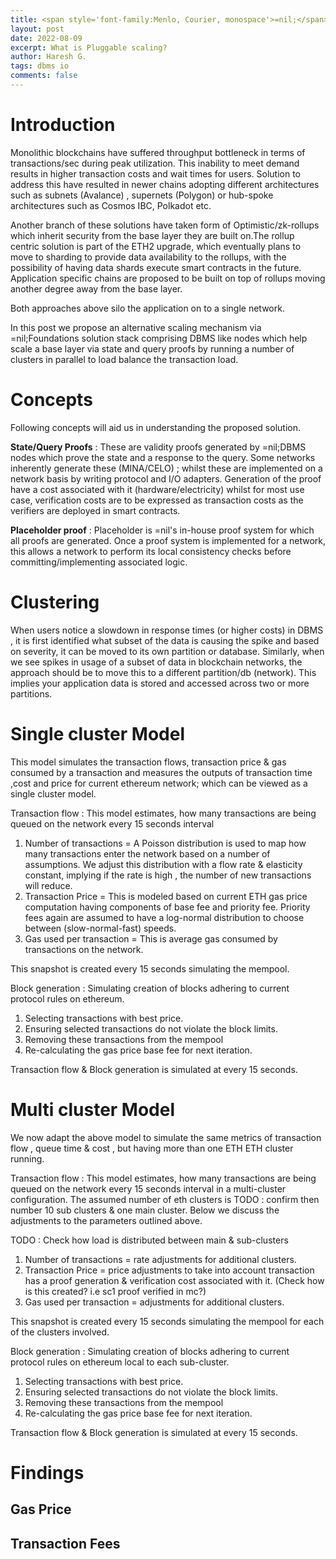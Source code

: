 ```yaml
---
title: <span style='font-family:Menlo, Courier, monospace'>=nil;</span>'s Pluggable Scaling.
layout: post
date: 2022-08-09
excerpt: What is Pluggable scaling?
author: Haresh G.
tags: dbms io
comments: false
---
```

# Introduction
Monolithic blockchains have suffered throughput bottleneck in terms of transactions/sec during peak utilization. 
This inability to meet demand results in higher transaction costs and wait times for users. 
Solution to address this have resulted in newer chains adopting different architectures such as 
subnets (Avalance) , supernets (Polygon) or hub-spoke architectures such as Cosmos IBC, Polkadot etc. 

Another branch of these solutions have taken form of Optimistic/zk-rollups which inherit security 
from the base layer they are built on.The rollup centric solution is part of the ETH2 upgrade, 
which eventually plans to move to sharding to provide data availability to the rollups, with
the possibility of having data shards execute smart contracts in the future. Application specific 
chains are proposed to be built on top of rollups moving another degree away from the base layer.

Both approaches above silo the application on to a single network.

In this post we propose an alternative scaling mechanism via =nil;Foundations solution stack comprising
DBMS like nodes which help scale a base layer via state and query proofs by running a number of clusters
in parallel to load balance the transaction load.


# Concepts

Following concepts will aid us in understanding the proposed solution.

**State/Query Proofs** : These are validity proofs generated by =nil;DBMS nodes which prove the state
and a response to the query. Some networks inherently generate these (MINA/CELO) ; whilst 
these are implemented on a network basis by writing protocol and I/O adapters. Generation of the proof
have a cost associated with it (hardware/electricity) whilst for most use case, verification costs
are to be expressed as transaction costs as the verifiers are deployed in smart contracts.

**Placeholder proof** :
Placeholder is =nil's in-house proof system for which all proofs are generated. Once a
proof system is implemented for a network, this allows a network to perform its local
consistency checks before committing/implementing associated logic.

# Clustering

When users notice a slowdown in response times (or higher costs) in DBMS , it is first identified 
what subset of the data is causing the spike and based on severity, it can be moved to its own partition or
database. Similarly, when we see spikes in usage of a subset of data in blockchain networks, 
the approach should be to move this to a different partition/db (network). 
This implies your application data is stored and accessed across two or more partitions.


# Single cluster Model

This model simulates the transaction flows, transaction price & gas consumed by a transaction and measures the outputs of 
transaction time ,cost and price for current ethereum network; which can be viewed as a single cluster model.

Transaction flow : This model estimates, how many transactions are being queued on the network every 15 seconds interval

1. Number of transactions = A Poisson distribution is used to map how many transactions enter the network based on a number of assumptions.
   We adjust this distribution with a flow rate & elasticity constant, implying if the rate is high , the number of 
   new transactions  will reduce.
2. Transaction Price = This is modeled based on current ETH gas price computation having components of base fee and priority fee.
   Priority fees again are assumed to have a log-normal distribution to choose between (slow-normal-fast) speeds.
3. Gas used per transaction = This is average gas consumed by transactions on the network.

This snapshot is created every 15 seconds simulating the mempool.

Block generation : Simulating creation of blocks adhering to current protocol rules on ethereum.

1. Selecting transactions with best price. 
2. Ensuring selected transactions do not violate the block limits.
3. Removing these transactions from the mempool
4. Re-calculating the gas price base fee for next iteration.

Transaction flow & Block generation is simulated at every 15 seconds.

# Multi cluster Model

We now adapt the above model to simulate the same metrics of transaction flow , queue  time & cost , but having more than one ETH 
ETH cluster running.

Transaction flow : This model estimates, how many transactions are being queued on the network every 15 seconds interval in 
a multi-cluster configuration. The assumed number of eth clusters is TODO : confirm then number 10 sub clusters & one main cluster.
Below we discuss the adjustments to the parameters outlined above.

TODO : Check how load is distributed between main & sub-clusters

1. Number of transactions = rate adjustments for additional clusters.
2. Transaction Price = price adjustments to take into account transaction has a proof generation 
   & verification cost associated with it.  (Check how is this created? i.e sc1 proof verified in mc?)
3. Gas used per transaction = adjustments for additional clusters.

This snapshot is created every 15 seconds simulating the mempool for each of the clusters involved.

Block generation : Simulating creation of blocks adhering to current protocol rules on ethereum local to each sub-cluster.

1. Selecting transactions with best price.
2. Ensuring selected transactions do not violate the block limits.
3. Removing these transactions from the mempool
4. Re-calculating the gas price base fee for next iteration.

Transaction flow & Block generation is simulated at every 15 seconds.

# Findings

## Gas Price

## Transaction Fees

## 
